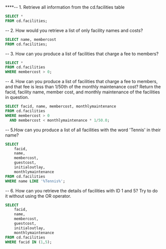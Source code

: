 ****-- 1. Retrieve all information from the cd.facilities table
```sql
SELECT *
FROM cd.facilities;
```

-- 2. How would you retrieve a list of only facility names and costs?
```sql
SELECT name, membercost
FROM cd.facilities;
```

-- 3. How can you produce a list of facilities that charge a fee to members?
```sql
SELECT *
FROM cd.facilities
WHERE membercost > 0;
```

-- 4. How can you produce a list of facilities that charge a fee to members, and that fee is less than 1/50th of the monthly maintenance cost? Return the facid, facility name, member cost, and monthly maintenance of the facilities in question.
```sql
SELECT facid, name, membercost, monthlymaintenance
FROM cd.facilities
WHERE membercost > 0
  AND membercost < monthlymaintenance * 1/50.0;
```

-- 5.How can you produce a list of all facilities with the word 'Tennis' in their name?
```sql
SELECT
	facid,
	name,
	membercost,
	guestcost,
	initialoutlay,
	monthlymaintenance
FROM cd.facilities
WHERE name LIKE '%Tennis%';
```

-- 6. How can you retrieve the details of facilities with ID 1 and 5? Try to do it without using the OR operator.
```sql
SELECT
    facid,
    name,
    membercost,
    guestcost,
    initialoutlay,
    monthlymaintenance
FROM cd.facilities
WHERE facid IN (1,5);
```

